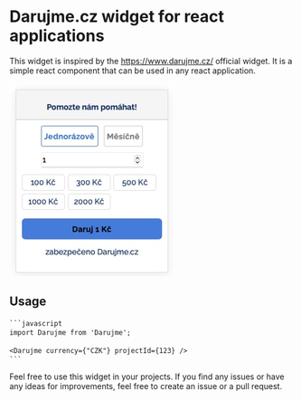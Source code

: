 # Darujme.cz widget for react applications

This widget is inspired by the https://www.darujme.cz/ official widget. It is a simple react component that can be used in any react application.

![Screenshot](widget.jpg)

## Usage

    ```javascript
    import Darujme from 'Darujme';

    <Darujme currency={"CZK"} projectId={123} />
    ```


Feel free to use this widget in your projects. If you find any issues or have any ideas for improvements,
feel free to create an issue or a pull request.